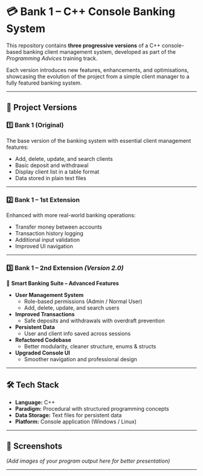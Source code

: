 # 💳 Bank 1 – C++ Console Banking System

This repository contains **three progressive versions** of a C++ console-based banking client management system, developed as part of the *Programming Advices* training track.

Each version introduces new features, enhancements, and optimisations, showcasing the evolution of the project from a simple client manager to a fully featured banking system.

---

## 📂 Project Versions

### 1️⃣ Bank 1 (Original)
The base version of the banking system with essential client management features:
- Add, delete, update, and search clients
- Basic deposit and withdrawal
- Display client list in a table format
- Data stored in plain text files

---

### 2️⃣ Bank 1 – 1st Extension
Enhanced with more real-world banking operations:
- Transfer money between accounts
- Transaction history logging
- Additional input validation
- Improved UI navigation

---

### 3️⃣ Bank 1 – 2nd Extension *(Version 2.0)*
🚀 **Smart Banking Suite – Advanced Features**
- **User Management System**
  - Role-based permissions (Admin / Normal User)
  - Add, delete, update, and search users
- **Improved Transactions**
  - Safe deposits and withdrawals with overdraft prevention
- **Persistent Data**
  - User and client info saved across sessions
- **Refactored Codebase**
  - Better modularity, cleaner structure, enums & structs
- **Upgraded Console UI**
  - Smoother navigation and professional design

---

## 🛠 Tech Stack
- **Language:** C++
- **Paradigm:** Procedural with structured programming concepts
- **Data Storage:** Text files for persistent data
- **Platform:** Console application (Windows / Linux)

---

## 📸 Screenshots
*(Add images of your program output here for better presentation)*

---

